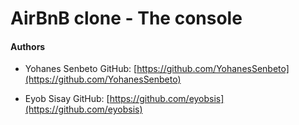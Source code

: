 # AirBnB clone - The console

#### Authors

- Yohanes Senbeto
  GitHub: [https://github.com/YohanesSenbeto](https://github.com/YohanesSenbeto)

- Eyob Sisay
  GitHub: [https://github.com/eyobsis](https://github.com/eyobsis)
